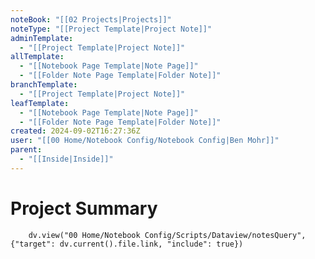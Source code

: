 ```yaml
---
noteBook: "[[02 Projects|Projects]]"
noteType: "[[Project Template|Project Note]]"
adminTemplate:
  - "[[Project Template|Project Note]]"
allTemplate:
  - "[[Notebook Page Template|Note Page]]"
  - "[[Folder Note Page Template|Folder Note]]"
branchTemplate:
  - "[[Project Template|Project Note]]"
leafTemplate:
  - "[[Notebook Page Template|Note Page]]"
  - "[[Folder Note Page Template|Folder Note]]"
created: 2024-09-02T16:27:36Z
user: "[[00 Home/Notebook Config/Notebook Config|Ben Mohr]]"
parent:
  - "[[Inside|Inside]]"
---
```

# Project Summary

``` dataviewjs
    dv.view("00 Home/Notebook Config/Scripts/Dataview/notesQuery", {"target": dv.current().file.link, "include": true})
```
